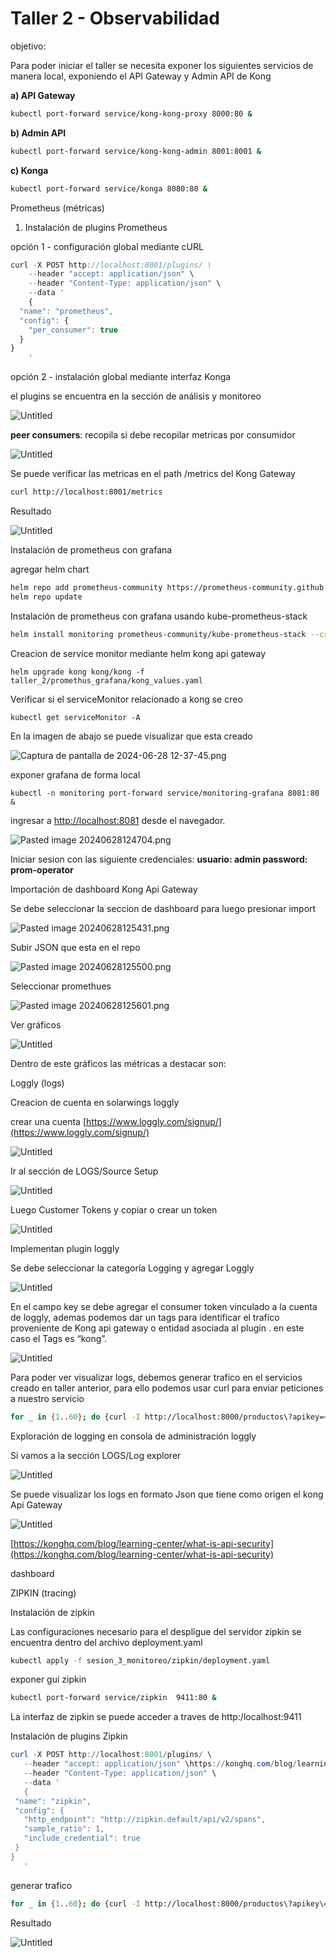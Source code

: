 # Taller 2 - Observabilidad

objetivo: 

 

Para poder iniciar el taller se necesita exponer los siguientes servicios de manera local, exponiendo el API Gateway y Admin API de Kong

**a) API Gateway**

```bash
kubectl port-forward service/kong-kong-proxy 8000:80 &
```

**b) Admin API**

```bash
kubectl port-forward service/kong-kong-admin 8001:8001 &
```

**c) Konga**

```bash
kubectl port-forward service/konga 8080:80 &
```

Prometheus (métricas)

1. Instalación de plugins Prometheus

opción 1 -  configuración global mediante cURL

```jsx
curl -X POST http://localhost:8001/plugins/ \
    --header "accept: application/json" \
    --header "Content-Type: application/json" \
    --data '
    {
  "name": "prometheus",
  "config": {
    "per_consumer": true
  }
}
    '
```

opción 2 - instalación global  mediante interfaz Konga

el plugins se encuentra en la sección de análisis y monitoreo

![Untitled](images/Untitled.png)

**peer consumers**:  recopila si debe recopilar metricas por consumidor

![Untitled](images/Untitled%201.png)

Se puede verificar las metricas en el path /metrics del Kong Gateway 

```bash
curl http://localhost:8001/metrics
```

Resultado

![Untitled](images/Untitled%202.png)

Instalación de prometheus con grafana

agregar helm chart

```bash
helm repo add prometheus-community https://prometheus-community.github.io/helm-charts
helm repo update
```

Instalación de prometheus con grafana usando kube-prometheus-stack

```bash
helm install monitoring prometheus-community/kube-prometheus-stack --create-namespace --namespace monitoring -f taller_2/promethus_grafana/values.yaml
```

Creacion de service monitor mediante helm kong api gateway

```
helm upgrade kong kong/kong -f taller_2/promethus_grafana/kong_values.yaml
```

Verificar si el serviceMonitor relacionado a kong se creo

```
kubectl get serviceMonitor -A
```

En la imagen de abajo se puede visualizar que esta creado

![Captura de pantalla de 2024-06-28 12-37-45.png](images/Captura_de_pantalla_de_2024-06-28_12-37-45.png)

exponer grafana de forma local

```
kubectl -n monitoring port-forward service/monitoring-grafana 8081:80 &
```

ingresar a [http://localhost:8081](http://localhost:8081) desde el navegador. 

![Pasted image 20240628124704.png](images/Pasted_image_20240628124704.png)

Iniciar sesion con las siguiente credenciales:
**usuario: admin
password: prom-operator**

Importación de dashboard Kong Api Gateway

Se debe seleccionar la  seccion de dashboard  para luego presionar import 

![Pasted image 20240628125431.png](images/Pasted_image_20240628125431.png)

Subir JSON que esta en el repo

![Pasted image 20240628125500.png](images/Pasted_image_20240628125500.png)

Seleccionar promethues

![Pasted image 20240628125601.png](images/Pasted_image_20240628125601.png)

Ver gráficos

![Untitled](images/Untitled%203.png)

Dentro de este gráficos las métricas a destacar son: 

Loggly (logs)

Creacion de cuenta en solarwings loggly

crear una cuenta [https://www.loggly.com/signup/](https://www.loggly.com/signup/)

![Untitled](images/Untitled%204.png)

Ir al sección de LOGS/Source Setup 

![Untitled](images/Untitled%205.png)

Luego Customer Tokens y copiar o crear un token

![Untitled](images/Untitled%206.png)

Implementan plugin loggly 

Se debe seleccionar la categoría Logging   y  agregar Loggly  

![Untitled](images/Untitled%207.png)

En  el campo key se debe agregar el consumer token vinculado a la cuenta de loggly, ademas podemos  dar un tags para identificar el trafico proveniente de Kong api gateway o entidad asociada al plugin . en este caso el Tags es “kong”. 

![Untitled](images/Untitled%208.png)

Para poder ver visualizar logs,  debemos generar trafico en el servicios creado en taller anterior, para ello podemos usar curl para enviar peticiones a nuestro servicio

```bash
for _ in {1..60}; do {curl -I http://localhost:8000/productos\?apikey=<Token>; sleep 1;}  done
```

Exploración de logging en consola de administración loggly 

Si vamos a la sección LOGS/Log explorer 

![Untitled](images/Untitled%209.png)

 

Se puede visualizar los logs en formato Json que tiene como origen el kong Api Gateway

![Untitled](images/Untitled%2010.png)

[https://konghq.com/blog/learning-center/what-is-api-security](https://konghq.com/blog/learning-center/what-is-api-security)

dashboard  

ZIPKIN (tracing)

Instalación de zipkin

Las configuraciones necesario para el despligue del servidor zipkin se encuentra  dentro del archivo deployment.yaml 

```bash
kubectl apply -f sesion_3_monitoreo/zipkin/deployment.yaml
```

exponer gui zipkin

```bash
kubectl port-forward service/zipkin  9411:80 &
```

La interfaz de zipkin se puede acceder a traves de http:/localhost:9411

Instalación de plugins Zipkin

```powershell
curl -X POST http://localhost:8001/plugins/ \
   --header "accept: application/json" \https://konghq.com/blog/learning-center/what-is-api-security
   --header "Content-Type: application/json" \
   --data '
   {
 "name": "zipkin",
 "config": {
   "http_endpoint": "http://zipkin.default/api/v2/spans",
   "sample_ratio": 1,
   "include_credential": true
 }
}
   '
```

generar trafico 

```bash
for _ in {1..60}; do {curl -I http://localhost:8000/productos\?apikey\=DREUQDmOxUDRP3I6j2KJYPhQO09bp4Mx; sleep 1;}  done
```

Resultado

![Untitled](images/Untitled%2011.png)
